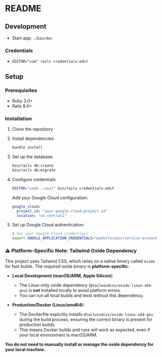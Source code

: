 # README

## Development

- Start app: `./bin/dev`

### Credentials
- `EDITOR="vim" rails credentials:edit`

## Setup

### Prerequisites

- Ruby 3.0+
- Rails 8.0+

### Installation

1. Clone the repository
2. Install dependencies:
   ```bash
   bundle install
   ```

3. Set up the database:
   ```bash
   bin/rails db:create
   bin/rails db:migrate
   ```

4. Configure credentials:
   ```bash
   EDITOR="code --wait" bin/rails credentials:edit
   ```
   
   Add your Google Cloud configuration:
   ```yaml
   google_cloud:
     project_id: "your-google-cloud-project-id"
     location: "us-central1"
   ```

5. Set up Google Cloud authentication:
   ```bash
   # Set your Google Cloud credentials
   export GOOGLE_APPLICATION_CREDENTIALS="path/to/your/service-account-key.json"
   ```

### ⚠️ Platform-Specific Note: Tailwind Oxide Dependency

This project uses Tailwind CSS, which relies on a native binary called `oxide` for fast builds. The required oxide binary is **platform-specific**:

- **Local Development (macOS/ARM, Apple Silicon):**
  - The Linux-only oxide dependency (`@tailwindcss/oxide-linux-x64-gnu`) is **not** installed locally to avoid platform errors.
  - You can run all local builds and tests without this dependency.

- **Production/Docker (Linux/amd64):**
  - The Dockerfile explicitly installs `@tailwindcss/oxide-linux-x64-gnu` during the build process, ensuring the correct binary is present for production builds.
  - This means Docker builds and runs will work as expected, even if your local environment is macOS/ARM.

**You do not need to manually install or manage the oxide dependency for your local machine.**
